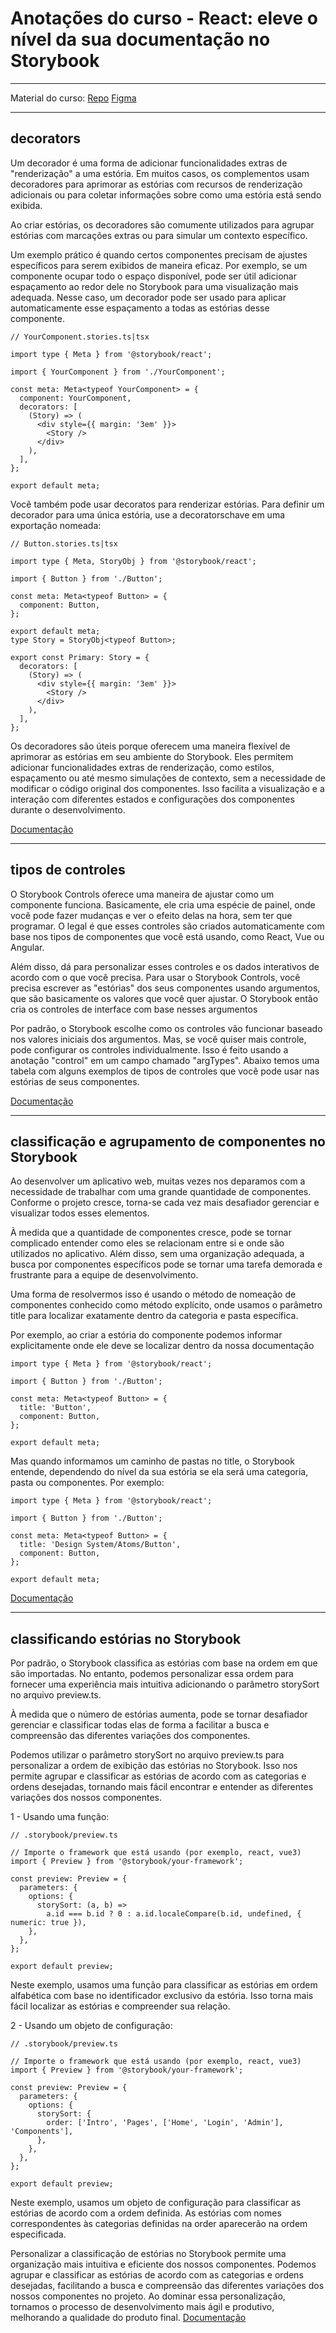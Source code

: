 # Anotações do curso - React: eleve o nível da sua documentação no Storybook

----

Material do curso:
[Repo](https://github.com/alura-cursos/alfabit-ds/tree/projeto_base)
[Figma](https://www.figma.com/file/h86gUvqUXTKwgr6tVYinLT/React%3A-Design-System-com-Tailwind?type=design&node-id=143-2789&t=tc1JQtY9THljGNiw-0)

---

## decorators
Um decorador é uma forma de adicionar funcionalidades extras de "renderização" a uma estória. Em muitos casos, os complementos usam decoradores para aprimorar as estórias com recursos de renderização adicionais ou para coletar informações sobre como uma estória está sendo exibida.

Ao criar estórias, os decoradores são comumente utilizados para agrupar estórias com marcações extras ou para simular um contexto específico.

Um exemplo prático é quando certos componentes precisam de ajustes específicos para serem exibidos de maneira eficaz. Por exemplo, se um componente ocupar todo o espaço disponível, pode ser útil adicionar espaçamento ao redor dele no Storybook para uma visualização mais adequada. Nesse caso, um decorador pode ser usado para aplicar automaticamente esse espaçamento a todas as estórias desse componente.

```
// YourComponent.stories.ts|tsx

import type { Meta } from '@storybook/react';

import { YourComponent } from './YourComponent';

const meta: Meta<typeof YourComponent> = {
  component: YourComponent,
  decorators: [
    (Story) => (
      <div style={{ margin: '3em' }}>
        <Story />
      </div>
    ),
  ],
};

export default meta;
```

Você também pode usar decoratos para renderizar estórias. Para definir um decorador para uma única estória, use a decoratorschave em uma exportação nomeada:
```
// Button.stories.ts|tsx

import type { Meta, StoryObj } from '@storybook/react';

import { Button } from './Button';

const meta: Meta<typeof Button> = {
  component: Button,
};

export default meta;
type Story = StoryObj<typeof Button>;

export const Primary: Story = {
  decorators: [
    (Story) => (
      <div style={{ margin: '3em' }}>
        <Story />
      </div>
    ),
  ],
};
```

Os decoradores são úteis porque oferecem uma maneira flexível de aprimorar as estórias em seu ambiente do Storybook. Eles permitem adicionar funcionalidades extras de renderização, como estilos, espaçamento ou até mesmo simulações de contexto, sem a necessidade de modificar o código original dos componentes. Isso facilita a visualização e a interação com diferentes estados e configurações dos componentes durante o desenvolvimento.

[Documentação](https://storybook.js.org/docs/react/writing-stories/decorators#page-top)

---

## tipos de controles
O Storybook Controls oferece uma maneira de ajustar como um componente funciona. Basicamente, ele cria uma espécie de painel, onde você pode fazer mudanças e ver o efeito delas na hora, sem ter que programar. O legal é que esses controles são criados automaticamente com base nos tipos de componentes que você está usando, como React, Vue ou Angular.

Além disso, dá para personalizar esses controles e os dados interativos de acordo com o que você precisa. Para usar o Storybook Controls, você precisa escrever as "estórias" dos seus componentes usando argumentos, que são basicamente os valores que você quer ajustar. O Storybook então cria os controles de interface com base nesses argumentos

Por padrão, o Storybook escolhe como os controles vão funcionar baseado nos valores iniciais dos argumentos. Mas, se você quiser mais controle, pode configurar os controles individualmente. Isso é feito usando a anotação "control" em um campo chamado "argTypes". Abaixo temos uma tabela com alguns exemplos de tipos de controles que você pode usar nas estórias de seus componentes.

[Documentação](https://storybook.js.org/docs/react/essentials/controls#configuration)

---

## classificação e agrupamento de componentes no Storybook
Ao desenvolver um aplicativo web, muitas vezes nos deparamos com a necessidade de trabalhar com uma grande quantidade de componentes. Conforme o projeto cresce, torna-se cada vez mais desafiador gerenciar e visualizar todos esses elementos.

À medida que a quantidade de componentes cresce, pode se tornar complicado entender como eles se relacionam entre si e onde são utilizados no aplicativo. Além disso, sem uma organização adequada, a busca por componentes específicos pode se tornar uma tarefa demorada e frustrante para a equipe de desenvolvimento.

Uma forma de resolvermos isso é usando o método de nomeação de componentes conhecido como método explícito, onde usamos o parâmetro title para localizar exatamente dentro da categoria e pasta específica.

Por exemplo, ao criar a estória do componente podemos informar explicitamente onde ele deve se localizar dentro da nossa documentação

```
import type { Meta } from '@storybook/react';

import { Button } from './Button';

const meta: Meta<typeof Button> = {
  title: 'Button',
  component: Button,
};

export default meta;
```

Mas quando informamos um caminho de pastas no title, o Storybook entende, dependendo do nível da sua estória se ela será uma categoria, pasta ou componentes. Por exemplo:

```
import type { Meta } from '@storybook/react';

import { Button } from './Button';

const meta: Meta<typeof Button> = {
  title: 'Design System/Atoms/Button',
  component: Button,
};

export default meta;
```

[Documentação](https://storybook.js.org/docs/react/writing-stories/naming-components-and-hierarchy)

---

## classificando estórias no Storybook
Por padrão, o Storybook classifica as estórias com base na ordem em que são importadas. No entanto, podemos personalizar essa ordem para fornecer uma experiência mais intuitiva adicionando o parâmetro storySort no arquivo preview.ts.

À medida que o número de estórias aumenta, pode se tornar desafiador gerenciar e classificar todas elas de forma a facilitar a busca e compreensão das diferentes variações dos componentes.

Podemos utilizar o parâmetro storySort no arquivo preview.ts para personalizar a ordem de exibição das estórias no Storybook. Isso nos permite agrupar e classificar as estórias de acordo com as categorias e ordens desejadas, tornando mais fácil encontrar e entender as diferentes variações dos nossos componentes.

1 - Usando uma função:
```
// .storybook/preview.ts

// Importe o framework que está usando (por exemplo, react, vue3)
import { Preview } from '@storybook/your-framework';

const preview: Preview = {
  parameters: {
    options: {
      storySort: (a, b) =>
        a.id === b.id ? 0 : a.id.localeCompare(b.id, undefined, { numeric: true }),
    },
  },
};

export default preview;
```

Neste exemplo, usamos uma função para classificar as estórias em ordem alfabética com base no identificador exclusivo da estória. Isso torna mais fácil localizar as estórias e compreender sua relação.

2 - Usando um objeto de configuração:
```
// .storybook/preview.ts

// Importe o framework que está usando (por exemplo, react, vue3)
import { Preview } from '@storybook/your-framework';

const preview: Preview = {
  parameters: {
    options: {
      storySort: {
        order: ['Intro', 'Pages', ['Home', 'Login', 'Admin'], 'Components'],
      },
    },
  },
};

export default preview;
```

Neste exemplo, usamos um objeto de configuração para classificar as estórias de acordo com a ordem definida. As estórias com nomes correspondentes às categorias definidas na order aparecerão na ordem especificada.

Personalizar a classificação de estórias no Storybook permite uma organização mais intuitiva e eficiente dos nossos componentes. Podemos agrupar e classificar as estórias de acordo com as categorias e ordens desejadas, facilitando a busca e compreensão das diferentes variações dos nossos componentes no projeto. Ao dominar essa personalização, tornamos o processo de desenvolvimento mais ágil e produtivo, melhorando a qualidade do produto final.
[Documentação](https://storybook.js.org/docs/react/writing-stories/naming-components-and-hierarchy#sorting-stories)